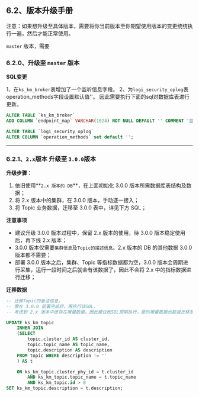 ## 6.2、版本升级手册

注意：如果想升级至具体版本，需要将你当前版本至你期望使用版本的变更统统执行一遍，然后才能正常使用。

`master` 版本，需要

### 6.2.0、升级至 `master` 版本


**SQL变更**

1、在`ks_km_broker`表增加了一个监听信息字段。
2、为`logi_security_oplog`表operation_methods字段设置默认值''。
因此需要执行下面的sql对数据库表进行更新。

```sql
ALTER TABLE `ks_km_broker`
ADD COLUMN `endpoint_map` VARCHAR(1024) NOT NULL DEFAULT '' COMMENT '监听信息' AFTER `update_time`;

ALTER TABLE `logi_security_oplog`
ALTER COLUMN `operation_methods` set default '';

```

---

### 6.2.1、`2.x`版本 升级至 `3.0.0`版本

**升级步骤：**

1. 依旧使用**`2.x 版本的 DB`**，在上面初始化 3.0.0 版本所需数据库表结构及数据；
2. 将 2.x 版本中的集群，在 3.0.0 版本，手动逐一接入；
3. 将 Topic 业务数据，迁移至 3.0.0 表中，详见下方 SQL；

**注意事项**

- 建议升级 3.0.0 版本过程中，保留 2.x 版本的使用，待 3.0.0 版本稳定使用后，再下线 2.x 版本；
- 3.0.0 版本仅需要`集群信息`及`Topic的描述信息`。2.x 版本的 DB 的其他数据 3.0.0 版本都不需要；
- 部署 3.0.0 版本之后，集群、Topic 等指标数据都为空，3.0.0 版本会周期进行采集，运行一段时间之后就会有该数据了，因此不会将 2.x 中的指标数据进行迁移；

**迁移数据**

```sql
-- 迁移Topic的备注信息。
-- 需在 3.0.0 部署完成后，再执行该SQL。
-- 考虑到 2.x 版本中还存在增量数据，因此建议改SQL周期执行，是的增量数据也能被迁移至 3.0.0 版本中。

UPDATE ks_km_topic
    INNER JOIN
    (SELECT
        topic.cluster_id AS cluster_id,
        topic.topic_name AS topic_name,
        topic.description AS description
    FROM topic WHERE description != ''
    ) AS t

    ON ks_km_topic.cluster_phy_id = t.cluster_id
        AND ks_km_topic.topic_name = t.topic_name
        AND ks_km_topic.id > 0
SET ks_km_topic.description = t.description;
```